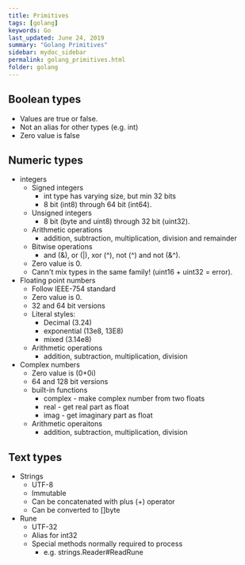 ```yaml
---
title: Primitives
tags: [golang]
keywords: Go
last_updated: June 24, 2019
summary: "Golang Primitives"
sidebar: mydoc_sidebar
permalink: golang_primitives.html
folder: golang
---
```

## Boolean types
* Values are true or false.
* Not an alias for other types (e.g. int)
* Zero value is false

## Numeric types
* integers 
    * Signed integers
        * int type has varying size, but min 32 bits
        * 8 bit (int8) through 64 bit (int64).
    * Unsigned integers
        * 8 bit (byte and uint8) through 32 bit (uint32).
    * Arithmetic operations
        * addition, subtraction, multiplication, division and remainder
    * Bitwise operations
        * and (&), or (|), xor (^), not (^) and not (&^).
    * Zero value is 0.
    * Cann't mix types in the same family! (uint16 + uint32 = error).
* Floating point numbers
    * Follow IEEE-754 standard
    * Zero value is 0.
    * 32 and 64 bit versions
    * Literal styles:
        * Decimal (3.24)
        * exponential (13e8, 13E8)
        * mixed (3.14e8)
    * Arithmetic operations
        * addition, subtraction, multiplication, division
* Complex numbers
    * Zero value is (0+0i)
    * 64 and 128 bit versions
    * built-in functions
        * complex - make complex number from two floats
        * real - get real part as float
        * imag - get imaginary part as float
    * Arithmetic operaitons
        * addition, subtraction, multiplication, division
        
## Text types
* Strings
    * UTF-8
    * Immutable
    * Can be concatenated with plus (+) operator
    * Can be converted to []byte
* Rune
    * UTF-32
    * Alias for int32
    * Special methods normally required to process
        * e.g. strings.Reader#ReadRune